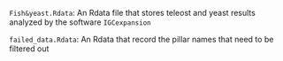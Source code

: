 `Fish&yeast.Rdata`: An Rdata file that stores teleost and yeast results analyzed by the software `IGCexpansion`

`failed_data.Rdata`: An Rdata that record the pillar names that need to be filtered out
